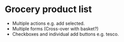 # Grocery product list

- Multiple actions e.g. add selected.
- Multiple forms (Cross-over with basket?)
- Checkboxes and individual add buttons e.g. tesco.